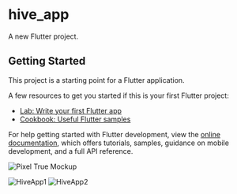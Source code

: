 # hive_app

A new Flutter project.

## Getting Started

This project is a starting point for a Flutter application.

A few resources to get you started if this is your first Flutter project:

- [Lab: Write your first Flutter app](https://docs.flutter.dev/get-started/codelab)
- [Cookbook: Useful Flutter samples](https://docs.flutter.dev/cookbook)

For help getting started with Flutter development, view the
[online documentation](https://docs.flutter.dev/), which offers tutorials,
samples, guidance on mobile development, and a full API reference.

![Pixel True Mockup](https://user-images.githubusercontent.com/79190719/226696628-efe572c1-6041-4d68-aaf4-72d02b3ebec5.png)


![HiveApp1](https://user-images.githubusercontent.com/79190719/191483396-d8047016-2f13-4436-b603-dc38facef8d9.png)
![HiveApp2](https://user-images.githubusercontent.com/79190719/191483385-98a0c8c0-959f-44c8-8bc8-699041880dda.png)
